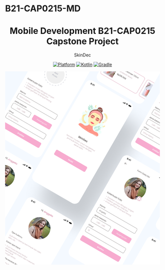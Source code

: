 # B21-CAP0215-MD
<h1 align="center">
  Mobile Development B21-CAP0215 Capstone Project
</h1>
<p align="center">
    SkinDec
</p>
<p align="center">
  <a href="http://developer.android.com/index.html"><img alt="Platform" src="https://img.shields.io/badge/platform-Android-green.svg"></a>
  <a href="http://kotlinlang.org"><img alt="Kotlin" src="https://img.shields.io/badge/kotlin-1.4.20-blue.svg"></a>
  <a href="https://developer.android.com/studio/releases/gradle-plugin"><img alt="Gradle" src="https://img.shields.io/badge/gradle-4.1.1-yellow.svg"></a>
</p>

<p align="center">
  <img src="assets/thumbnail.png"/>
</p>